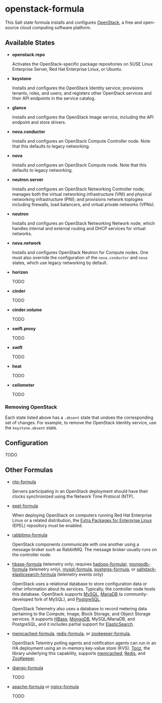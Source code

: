 # openstack-formula

This Salt state formula installs and configures
[OpenStack](http://openstack.org/), a free and open-source cloud
computing software platform.

## Available States

* **openstack.repo**

  Activates the OpenStack-specific package repositories on SUSE Linux
  Enterprise Server, Red Hat Enterprise Linux, or Ubuntu.

* **keystone**

  Installs and configures the OpenStack Identity service; provisions
  tenants, roles, and users; and registers other OpenStack services
  and their API endpoints in the service catalog.

* **glance**

  Installs and configures the OpenStack Image service, including the
  API endpoint and store drivers.

* **nova.conductor**

  Installs and configures an OpenStack Compute Controller node.  Note
  that this defaults to legacy networking.

* **nova**

  Installs and configures an OpenStack Compute node.  Note that this
  defaults to legacy networking.

* **neutron.server**

  Installs and configures an OpenStack Networking Controller node;
  manages both the virtual networking infrastructure (VNI) and
  physical networking infrastructure (PNI); and provisions network
  toplogies including firewalls, load balancers, and virtual private
  networks (VPNs).

* **neutron**

  Installs and configures an OpenStack Networking Network node, which
  handles internal and external routing and DHCP services for virtual
  networks.

* **nova.network**

  Installs and configures OpenStack Neutron for Compute nodes.  One
  must also override the configuration of the `nova.conductor` and
  `nova` states, which use legacy networking by default.

* **horizon**

  TODO

* **cinder**

  TODO

* **cinder.volume**

  TODO

* **swift.proxy**

  TODO

* **swift**

  TODO

* **heat**

  TODO

* **ceilometer**

  TODO

### Removing OpenStack

Each state listed above has a `.absent` state that undoes the
corresponding set of changes.  For example, to remove the OpenStack
Identity service, use the `keystone.absent` state.

## Configuration

TODO

## Other Formulas

* [ntp-formula](https://github.com/saltstack-formulas/ntp-formula)

  Servers participating in an OpenStack deployment should have their
  clocks synchronized using the Network Time Protocol (NTP).

* [epel-formula](https://github.com/saltstack-formulas/epel-formula)

  When deploying OpenStack on computers running Red Hat Enterprise
  Linux or a related distribution, the
  [Extra Packages for Enterprise Linux](https://fedoraproject.org/wiki/EPEL)
  (EPEL) repository must be enabled.

* [rabbitmq-formula](https://github.com/saltstack-formulas/rabbitmq-formula)

  OpenStack components communicate with one another using a message
  broker such as RabbitMQ.  The message broker usually runs on the
  controller node.

* [hbase-formula](https://github.com/dwyerk/hbase-formula) (telemetry
  only; requires
  [hadoop-formula](https://github.com/saltstack-formulas/hadoop-formula)),
  [mongodb-formula](https://github.com/saltstack-formulas/mongodb-formula)
  (telemetry only),
  [mysql-formula](https://github.com/saltstack-formulas/mysql-formula),
  [postgres-formula](https://github.com/saltstack-formulas/postgres-formula),
  or
  [saltstack-elasticsearch-formula](https://github.com/bechtoldt/saltstack-elasticsearch-formula)
  (telemetry events only)

  OpenStack uses a relational database to store configuration data or
  other information about its services.  Typically, the controller
  node hosts this database.  OpenStack supports
  [MySQL](https://www.mysql.com/), [MariaDB](https://mariadb.org/) (a
  community-developed fork of MySQL), and
  [PostgreSQL](https://www.postgresql.org/).

  OpenStack Telemetry also uses a database to record metering data
  pertaining to the Compute, Image, Block Storage, and Object Storage
  services.  It supports [HBase](http://hbase.apache.org/),
  [MongoDB](https://www.mongodb.org/), MySQL/MariaDB, and PostgreSQL,
  and it includes partial support for
  [ElasticSearch](https://www.elastic.co/).

* [memcached-formula](https://github.com/saltstack-formulas/memcached-formula),
  [redis-formula](https://github.com/saltstack-formulas/redis-formula),
  or
  [zookeeper-formula](https://github.com/saltstack-formulas/zookeeper-formula),

  OpenStack Telemtry polling agents and notification agents can run in
  an HA deployment using an in-memory key-value store (KVS).
  [Tooz](https://pypi.python.org/pypi/tooz), the library underlying
  this capability, supports [memcached](http://memcached.org/),
  [Redis](http://redis.io/), and
  [ZooKeeper](http://zookeeper.apache.org/).

* [django-formula](https://github.com/saltstack-formulas/django-formula)

  TODO

* [apache-formula](https://github.com/saltstack-formulas/apache-formula)
  or
  [nginx-formula](https://github.com/saltstack-formulas/nginx-formula)

  TODO
